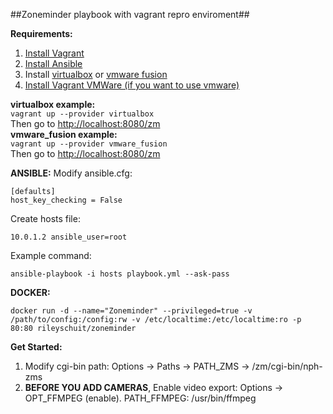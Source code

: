 ##Zoneminder playbook with vagrant repro enviroment##
  
**Requirements:**  
1. [Install Vagrant](https://www.vagrantup.com/docs/installation/)  
2. [Install Ansible](http://docs.ansible.com/ansible/intro_installation.html)  
3. Install [virtualbox](https://www.virtualbox.org/wiki/Downloads) or [vmware fusion](http://www.vmware.com/products/fusion.html)  
4. [Install Vagrant VMWare (if you want to use vmware)](https://www.vagrantup.com/vmware/)  

**virtualbox example:**  
```vagrant up --provider virtualbox```  
Then go to [http://localhost:8080/zm](http://localhost:8080/zm)  
**vmware_fusion example:**  
```vagrant up --provider vmware_fusion```  
Then go to [http://localhost:8080/zm](http://localhost:8080/zm)  
  
  
**ANSIBLE:**
Modify ansible.cfg:  
```
[defaults]  
host_key_checking = False
```  
Create hosts file:  
```
10.0.1.2 ansible_user=root
```  
Example command:  
```
ansible-playbook -i hosts playbook.yml --ask-pass  
```  
  
**DOCKER:**    
```
docker run -d --name="Zoneminder" --privileged=true -v /path/to/config:/config:rw -v /etc/localtime:/etc/localtime:ro -p 80:80 rileyschuit/zoneminder
```  
  
**Get Started:**  
1. Modify cgi-bin path: Options -> Paths -> PATH_ZMS -> /zm/cgi-bin/nph-zms  
2. **BEFORE YOU ADD CAMERAS**, Enable video export: Options -> OPT_FFMPEG (enable). PATH_FFMPEG: /usr/bin/ffmpeg  
